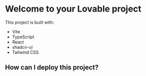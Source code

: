 # Welcome to your Lovable project



This project is built with:

- Vite
- TypeScript
- React
- shadcn-ui
- Tailwind CSS

## How can I deploy this project?

